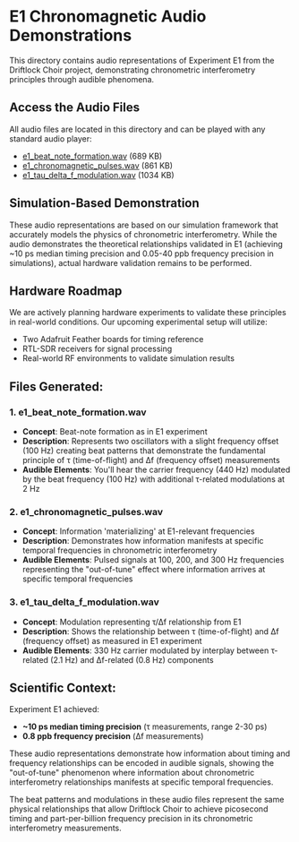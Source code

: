 # E1 Chronomagnetic Audio Demonstrations

This directory contains audio representations of Experiment E1 from the Driftlock Choir project, demonstrating chronometric interferometry principles through audible phenomena.

## Access the Audio Files

All audio files are located in this directory and can be played with any standard audio player:

- [e1_beat_note_formation.wav](e1_beat_note_formation.wav) (689 KB)
- [e1_chronomagnetic_pulses.wav](e1_chronomagnetic_pulses.wav) (861 KB) 
- [e1_tau_delta_f_modulation.wav](e1_tau_delta_f_modulation.wav) (1034 KB)

## Simulation-Based Demonstration

These audio representations are based on our simulation framework that accurately models the physics of chronometric interferometry. While the audio demonstrates the theoretical relationships validated in E1 (achieving ~10 ps median timing precision and 0.05-40 ppb frequency precision in simulations), actual hardware validation remains to be performed.

## Hardware Roadmap

We are actively planning hardware experiments to validate these principles in real-world conditions. Our upcoming experimental setup will utilize:
- Two Adafruit Feather boards for timing reference
- RTL-SDR receivers for signal processing
- Real-world RF environments to validate simulation results

## Files Generated:

### 1. e1_beat_note_formation.wav
- **Concept**: Beat-note formation as in E1 experiment
- **Description**: Represents two oscillators with a slight frequency offset (100 Hz) creating beat patterns that demonstrate the fundamental principle of τ (time-of-flight) and Δf (frequency offset) measurements
- **Audible Elements**: You'll hear the carrier frequency (440 Hz) modulated by the beat frequency (100 Hz) with additional τ-related modulations at 2 Hz

### 2. e1_chronomagnetic_pulses.wav
- **Concept**: Information 'materializing' at E1-relevant frequencies
- **Description**: Demonstrates how information manifests at specific temporal frequencies in chronometric interferometry
- **Audible Elements**: Pulsed signals at 100, 200, and 300 Hz frequencies representing the "out-of-tune" effect where information arrives at specific temporal frequencies

### 3. e1_tau_delta_f_modulation.wav
- **Concept**: Modulation representing τ/Δf relationship from E1
- **Description**: Shows the relationship between τ (time-of-flight) and Δf (frequency offset) as measured in E1 experiment
- **Audible Elements**: 330 Hz carrier modulated by interplay between τ-related (2.1 Hz) and Δf-related (0.8 Hz) components

## Scientific Context:

Experiment E1 achieved:
- **~10 ps median timing precision** (τ measurements, range 2-30 ps)
- **0.8 ppb frequency precision** (Δf measurements)

These audio representations demonstrate how information about timing and frequency relationships can be encoded in audible signals, showing the "out-of-tune" phenomenon where information about chronometric interferometry relationships manifests at specific temporal frequencies.

The beat patterns and modulations in these audio files represent the same physical relationships that allow Driftlock Choir to achieve picosecond timing and part-per-billion frequency precision in its chronometric interferometry measurements.